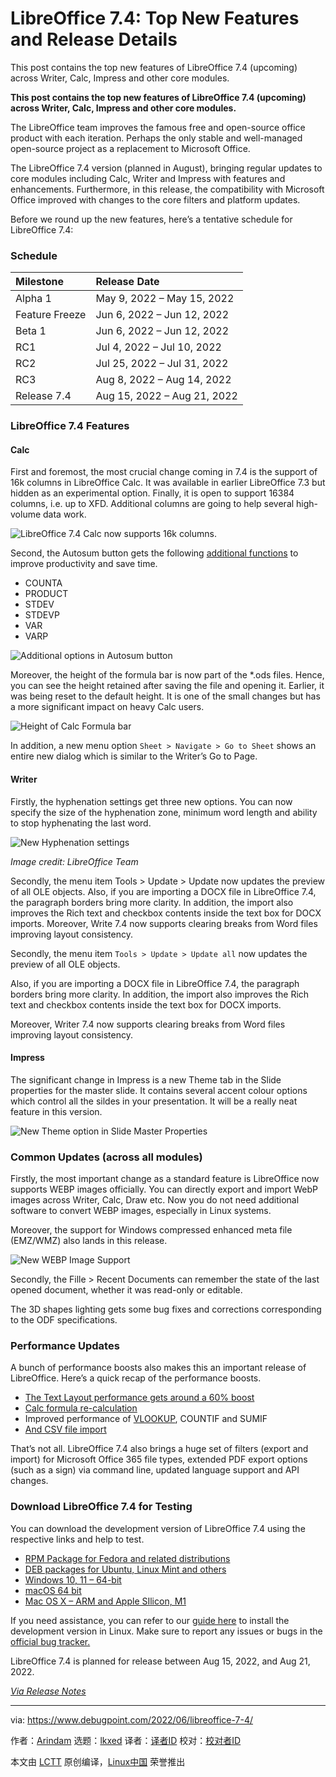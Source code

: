 [#]: subject: "LibreOffice 7.4: Top New Features and Release Details"
[#]: via: "https://www.debugpoint.com/2022/06/libreoffice-7-4/"
[#]: author: "Arindam https://www.debugpoint.com/author/admin1/"
[#]: collector: "lkxed"
[#]: translator: " "
[#]: reviewer: " "
[#]: publisher: " "
[#]: url: " "

LibreOffice 7.4: Top New Features and Release Details
======
This post contains the top new features of LibreOffice 7.4 (upcoming) across Writer, Calc, Impress and other core modules.

**This post contains the top new features of LibreOffice 7.4 (upcoming) across Writer, Calc, Impress and other core modules.**

The LibreOffice team improves the famous free and open-source office product with each iteration. Perhaps the only stable and well-managed open-source project as a replacement to Microsoft Office.

The LibreOffice 7.4 version (planned in August), bringing regular updates to core modules including Calc, Writer and Impress with features and enhancements. Furthermore, in this release, the compatibility with Microsoft Office improved with changes to the core filters and platform updates.

Before we round up the new features, here’s a tentative schedule for LibreOffice 7.4:

### Schedule

| Milestone | Release Date | 
| :- | :- |
| Alpha 1 | May 9, 2022 – May 15, 2022 | 
| Feature Freeze | Jun 6, 2022 – Jun 12, 2022 | 
| Beta 1 | Jun 6, 2022 – Jun 12, 2022 | 
| RC1 | Jul 4, 2022 – Jul 10, 2022 | 
| RC2 | Jul 25, 2022 – Jul 31, 2022 | 
| RC3 | Aug 8, 2022 – Aug 14, 2022 | 
| Release 7.4 | Aug 15, 2022 – Aug 21, 2022 |

### LibreOffice 7.4 Features

#### Calc

First and foremost, the most crucial change coming in 7.4 is the support of 16k columns in LibreOffice Calc. It was available in earlier LibreOffice 7.3 but hidden as an experimental option. Finally, it is open to support 16384 columns, i.e. up to XFD. Additional columns are going to help several high-volume data work.

![LibreOffice 7.4 Calc now supports 16k columns.][1]

Second, the Autosum button gets the following [additional functions][2] to improve productivity and save time.

* COUNTA
* PRODUCT
* STDEV
* STDEVP
* VAR
* VARP

![Additional options in Autosum button][3]

Moreover, the height of the formula bar is now part of the *.ods files. Hence, you can see the height retained after saving the file and opening it. Earlier, it was being reset to the default height. It is one of the small changes but has a more significant impact on heavy Calc users.

![Height of Calc Formula bar][4]

In addition, a new menu option `Sheet > Navigate > Go to Sheet` shows an entire new dialog which is similar to the Writer’s Go to Page.

#### Writer

Firstly, the hyphenation settings get three new options. You can now specify the size of the hyphenation zone, minimum word length and ability to stop hyphenating the last word.

![New Hyphenation settings][5]

*Image credit: LibreOffice Team*

Secondly, the menu item Tools > Update > Update now updates the preview of all OLE objects. Also, if you are importing a DOCX file in LibreOffice 7.4, the paragraph borders bring more clarity. In addition, the import also improves the Rich text and checkbox contents inside the text box for DOCX imports. Moreover, Write 7.4 now supports clearing breaks from Word files improving layout consistency.

Secondly, the menu item `Tools > Update > Update all` now updates the preview of all OLE objects.

Also, if you are importing a DOCX file in LibreOffice 7.4, the paragraph borders bring more clarity. In addition, the import also improves the Rich text and checkbox contents inside the text box for DOCX imports.

Moreover, Writer 7.4 now supports clearing breaks from Word files improving layout consistency.

#### Impress

The significant change in Impress is a new Theme tab in the Slide properties for the master slide. It contains several accent colour options which control all the sildes in your presentation. It will be a really neat feature in this version.

![New Theme option in Slide Master Properties][6]

### Common Updates (across all modules)

Firstly, the most important change as a standard feature is LibreOffice now supports WEBP images officially. You can directly export and import WebP images across Writer, Calc, Draw etc. Now you do not need additional software to convert WEBP images, especially in Linux systems.

Moreover, the support for Windows compressed enhanced meta file (EMZ/WMZ) also lands in this release.

![New WEBP Image Support][7]

Secondly, the Fille > Recent Documents can remember the state of the last opened document, whether it was read-only or editable.

The 3D shapes lighting gets some bug fixes and corrections corresponding to the ODF specifications.

### Performance Updates

A bunch of performance boosts also makes this an important release of LibreOffice. Here’s a quick recap of the performance boosts.

* [The Text Layout performance gets around a 60% boost][8]
* [Calc formula re-calculation][9]
* Improved performance of [VLOOKUP][10], COUNTIF and SUMIF
* [And CSV file import][11]

That’s not all. LibreOffice 7.4 also brings a huge set of filters (export and import) for Microsoft Office 365 file types, extended PDF export options (such as a sign) via command line, updated language support and API changes.

### Download LibreOffice 7.4 for Testing

You can download the development version of LibreOffice 7.4 using the respective links and help to test.

* [RPM Package for Fedora and related distributions][12]
* [DEB packages for Ubuntu, Linux Mint and others][13]
* [Windows 10, 11 – 64-bit][14]
* [macOS 64 bit][15]
* [Mac OS X – ARM and Apple SIlicon, M1][16]

If you need assistance, you can refer to our [guide here][17] to install the development version in Linux. Make sure to report any issues or bugs in the [official bug tracker.][18]

LibreOffice 7.4 is planned for release between Aug 15, 2022, and Aug 21, 2022.

*[Via Release Notes][19]*

--------------------------------------------------------------------------------

via: https://www.debugpoint.com/2022/06/libreoffice-7-4/

作者：[Arindam][a]
选题：[lkxed][b]
译者：[译者ID](https://github.com/译者ID)
校对：[校对者ID](https://github.com/校对者ID)

本文由 [LCTT](https://github.com/LCTT/TranslateProject) 原创编译，[Linux中国](https://linux.cn/) 荣誉推出

[a]: https://www.debugpoint.com/author/admin1/
[b]: https://github.com/lkxed
[1]: https://www.debugpoint.com/wp-content/uploads/2022/06/LibreOffice-7.4-Calc-now-supports-16k-columns.jpg
[2]: https://bugs.documentfoundation.org/show_bug.cgi?id=139602
[3]: https://www.debugpoint.com/wp-content/uploads/2022/06/Additional-formula-in-Autosum-tool.jpg
[4]: https://www.debugpoint.com/wp-content/uploads/2022/06/Height-of-Calc-Formula-bar.jpg
[5]: https://www.debugpoint.com/wp-content/uploads/2022/06/New-Hyphenation-settings.jpg
[6]: https://www.debugpoint.com/wp-content/uploads/2022/06/New-Theme-option-in-Slide-Master-Properties.jpg
[7]: https://www.debugpoint.com/wp-content/uploads/2022/06/New-WEBP-Image-Support.jpg
[8]: http://llunak.blogspot.com/2022/04/improving-text-layout-performance.html
[9]: https://bugs.documentfoundation.org/show_bug.cgi?id=119083
[10]: https://bugs.documentfoundation.org/show_bug.cgi?id=146546
[11]: https://bugs.documentfoundation.org/show_bug.cgi?id=94677
[12]: https://www.libreoffice.org/download/download/?type=rpm-x86_64&version=7.4.0&lang=en-US
[13]: https://www.libreoffice.org/download/download/?type=deb-x86_64&version=7.4.0&lang=en-US
[14]: https://www.libreoffice.org/download/download/?type=win-x86_64&version=7.4.0&lang=en-US
[15]: https://www.libreoffice.org/download/download/?type=mac-x86_64&version=7.4.0&lang=en-US
[16]: https://www.libreoffice.org/download/download/?type=mac-aarch64&version=7.4.0&lang=en-US
[17]: https://www.debugpoint.com/2022/06/install-latest-libreoffice-ubuntu-linux/
[18]: https://bugs.documentfoundation.org/
[19]: https://wiki.documentfoundation.org/ReleaseNotes/7.4
